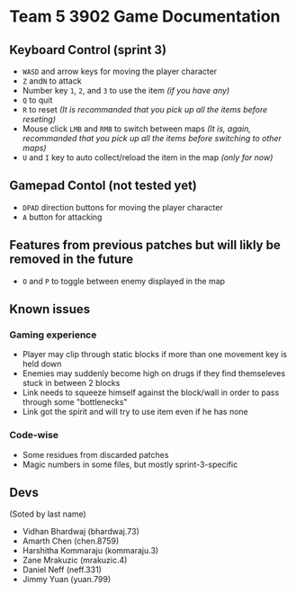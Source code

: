 # Team 5 3902 Game Documentation 

## Keyboard Control (sprint 3)

* `WASD` and arrow keys for moving the player character  
* `Z` and`N` to attack 
* Number key `1`, `2`, and `3` to use the item _(if you have any)_
* `Q` to quit 
* `R` to reset _(It is recommanded that you pick up all the items before reseting)_
* Mouse click `LMB` and `RMB` to switch between maps _(It is, again, recommanded that you pick up all the items before switching to other maps)_
* `U` and `I` key to auto collect/reload the item in the map _(only for now)_

## Gamepad Contol (not tested yet)
* `DPAD` direction buttons for moving the player character
* `A` button for attacking

## Features from previous patches but will likly be removed in the future
* `O` and `P` to toggle between enemy displayed in the map 

## Known issues 

  ### Gaming experience 

  * Player may clip through static blocks if more than one movement key is held down
  * Enemies may suddenly become high on drugs if they find themseleves stuck in between 2 blocks 
  * Link needs to squeeze himself against the block/wall in order to pass through some "bottlenecks"
  * Link got the spirit and will try to use item even if he has none 

  ### Code-wise 
  
  * Some residues from discarded patches 
  * Magic numbers in some files, but mostly sprint-3-specific


## Devs 

(Soted by last name)
* Vidhan Bhardwaj (bhardwaj.73)
* Amarth Chen (chen.8759)
* Harshitha Kommaraju (kommaraju.3)
* Zane Mrakuzic (mrakuzic.4)
* Daniel Neff (neff.331)
* Jimmy Yuan (yuan.799)
